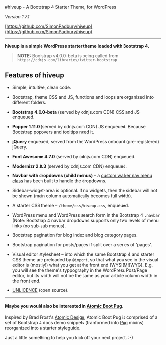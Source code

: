 #hiveup - A Bootstrap 4 Starter Theme, for WordPress

*Version 1.7.1*

[https://github.com/SimonPadbury/hiveup](https://github.com/SimonPadbury/hiveup)

------------------

**hiveup is a simple WordPress starter theme loaded with Bootstrap 4.**

> **NOTE:** Bootstrap v4.0.0-beta is being called from `https://cdnjs.com/libraries/twitter-bootstrap`

## Features of hiveup

* Simple, intuitive, clean code.

* Bootstrap, theme CSS and JS, functions and loops are organized into different folders.

* **Bootstrap 4.0.0-beta** (served by cdnjs.com CDN) CSS and JS enqueued.

* **Popper 1.11.0** (served by cdnjs.com CDN) JS enqueued. Because Bootstrap popovers and tooltips need it.

* **jQuery** enqueued, served from the WordPress onboard (pre-registered) jQuery.

* **Font Awesome 4.7.0** (served by cdnjs.com CDN) enqueued.

* **Modernizr 2.8.3** (served by cdnjs.com CDN) enqueued.

* **Navbar with dropdowns (child menus)** – a [custom walker nav menu class](https://github.com/SimonPadbury/hiveup/blob/master/functions/navbar.php) has been built to handle the dropdowns.

* Sidebar-widget-area is optional. If no widgets, then the sidebar will not be shown (main column automatically becomes full width).

* A starter CSS theme – `/theme/css/hiveup.css`, enqueued.

* WordPress menu and WordPress search form in the Bootstrap 4 `.navbar` (Note: Bootstrap 4 navbar dropdowns supports only two levels of menu links (no sub-sub menus).

* Bootstrap pagination for blog index and blog category pages.

* Bootstrap pagination for posts/pages if split over a series of 'pages'.

* Visual editor stylesheet – into which the same Bootstrap 4 and starter CSS theme are preloaded by `@import`, so that what you see in the visual editor is (mostly!) what you get at the front end (WYSI(M!)WYG). E.g. you will see the theme's typpography in the WordPress Post/Page editor, but its width will not be the same as your article column width in the front end.

* [UNLICENCE](http://unlicense.org) (open source).

---

#### Maybe you would also be interested in [Atomic Boot Pug](https://github.com/SimonPadbury/Atomic-Boot-Pug).

Inspired by Brad Frost's [Atomic Design](http://atomicdesign.bradfrost.com/), Atomic Boot Pug is comprised of a set of Bootstrap 4 docs demo snippets (tranformed into [Pug](https://pugjs.org/api/getting-started.html) mixins) reorganized into a starter styleguide.

Just a little something to help you kick off your next project. :-)
